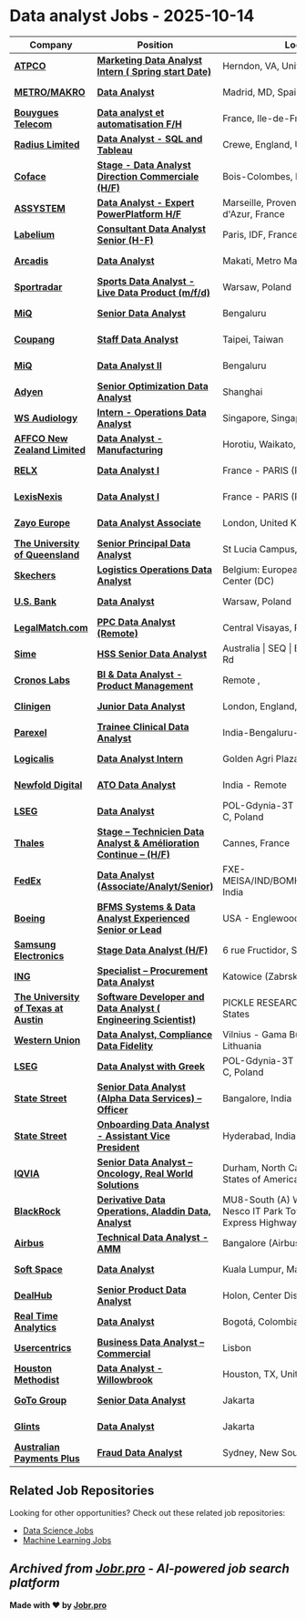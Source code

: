 # Data analyst Jobs - 2025-10-14

| Company | Position | Location | Type | Date |
| ------- | -------- | -------- | ---- | ------ |
| **[ATPCO](https://www.atpco.net)** | **[Marketing Data Analyst Intern ( Spring start Date)](https://jobr.pro/job/30133537/marketing-data-analyst-intern-spring-start-date?utm_source=github&utm_medium=repo&utm_campaign=github-data-analyst-jobs)** | Herndon, VA, United States | On Site | Oct 13 |
| **[METRO/MAKRO](https://www.metroag.de/)** | **[Data Analyst](https://jobr.pro/job/30133560/data-analyst?utm_source=github&utm_medium=repo&utm_campaign=github-data-analyst-jobs)** | Madrid, MD, Spain | On Site | Oct 13 |
| **[Bouygues Telecom](https://www.bouyguestelecom.fr/)** | **[Data analyst et automatisation F/H](https://jobr.pro/job/30124191/data-analyst-et-automatisation-fh?utm_source=github&utm_medium=repo&utm_campaign=github-data-analyst-jobs)** | France, Ile-de-France | On Site | Oct 13 |
| **[Radius Limited](https://www.radius.com/)** | **[Data Analyst - SQL and Tableau](https://jobr.pro/job/30133564/data-analyst-sql-and-tableau?utm_source=github&utm_medium=repo&utm_campaign=github-data-analyst-jobs)** | Crewe, England, United Kingdom | On Site | Oct 13 |
| **[Coface](https://www.coface.com)** | **[Stage - Data Analyst Direction Commerciale (H/F)](https://jobr.pro/job/30096081/stage-data-analyst-direction-commerciale-hf?utm_source=github&utm_medium=repo&utm_campaign=github-data-analyst-jobs)** | Bois-Colombes, IDF, France | On Site | Oct 13 |
| **[ASSYSTEM](https://www.assystem.com)** | **[Data Analyst - Expert PowerPlatform H/F](https://jobr.pro/job/30095949/data-analyst-expert-powerplatform-hf?utm_source=github&utm_medium=repo&utm_campaign=github-data-analyst-jobs)** | Marseille, Provence-Alpes-Côte d'Azur, France | On Site | Oct 13 |
| **[Labelium](https://www.labelium.com)** | **[Consultant Data Analyst Senior (H-F)](https://jobr.pro/job/30096096/consultant-data-analyst-senior-h-f?utm_source=github&utm_medium=repo&utm_campaign=github-data-analyst-jobs)** | Paris, IDF, France | On Site | Oct 13 |
| **[Arcadis](https://www.arcadis.com/)** | **[Data Analyst](https://jobr.pro/job/30094511/data-analyst?utm_source=github&utm_medium=repo&utm_campaign=github-data-analyst-jobs)** | Makati, Metro Manila, Philippines | On Site | Oct 13 |
| **[Sportradar](https://sportradar.com/)** | **[Sports Data Analyst - Live Data Product (m/f/d)](https://jobr.pro/job/30096121/sports-data-analyst-live-data-product-mfd?utm_source=github&utm_medium=repo&utm_campaign=github-data-analyst-jobs)** | Warsaw, Poland | On Site | Oct 13 |
| **[MiQ](https://www.wearemiq.com/)** | **[Senior Data Analyst](https://jobr.pro/job/30082608/senior-data-analyst?utm_source=github&utm_medium=repo&utm_campaign=github-data-analyst-jobs)** | Bengaluru | On Site | Oct 13 |
| **[Coupang](https://www.coupang.com/)** | **[Staff Data Analyst](https://jobr.pro/job/30082695/staff-data-analyst?utm_source=github&utm_medium=repo&utm_campaign=github-data-analyst-jobs)** | Taipei, Taiwan | On Site | Oct 13 |
| **[MiQ](https://www.wearemiq.com/)** | **[Data Analyst II](https://jobr.pro/job/30082606/data-analyst-ii?utm_source=github&utm_medium=repo&utm_campaign=github-data-analyst-jobs)** | Bengaluru | On Site | Oct 13 |
| **[Adyen](https://www.adyen.com/)** | **[Senior Optimization Data Analyst](https://jobr.pro/job/30077186/senior-optimization-data-analyst?utm_source=github&utm_medium=repo&utm_campaign=github-data-analyst-jobs)** | Shanghai | On Site | Oct 13 |
| **[WS Audiology](https://www.wsa.com)** | **[Intern - Operations Data Analyst](https://jobr.pro/job/30096012/intern-operations-data-analyst?utm_source=github&utm_medium=repo&utm_campaign=github-data-analyst-jobs)** | Singapore, Singapore | On Site | Oct 13 |
| **[AFFCO New Zealand Limited](https://www.affco.co.nz)** | **[Data Analyst - Manufacturing](https://jobr.pro/job/30082431/data-analyst-manufacturing?utm_source=github&utm_medium=repo&utm_campaign=github-data-analyst-jobs)** | Horotiu, Waikato, New Zealand | On Site | Oct 13 |
| **[RELX](https://www.relx.com/)** | **[Data Analyst I](https://jobr.pro/job/30090735/data-analyst-i?utm_source=github&utm_medium=repo&utm_campaign=github-data-analyst-jobs)** | France - PARIS (RUE DE JAVEL) | On Site | Oct 13 |
| **[LexisNexis](https://www.lexisnexis.com/)** | **[Data Analyst I](https://jobr.pro/job/30090642/data-analyst-i?utm_source=github&utm_medium=repo&utm_campaign=github-data-analyst-jobs)** | France - PARIS (RUE DE JAVEL) | On Site | Oct 13 |
| **[Zayo Europe](https://www.zayo.com/)** | **[Data Analyst Associate](https://jobr.pro/job/30088424/data-analyst-associate?utm_source=github&utm_medium=repo&utm_campaign=github-data-analyst-jobs)** | London, United Kingdom | On Site | Oct 13 |
| **[The University of Queensland](https://uq.edu.au/)** | **[Senior Principal Data Analyst](https://jobr.pro/job/30101800/senior-principal-data-analyst?utm_source=github&utm_medium=repo&utm_campaign=github-data-analyst-jobs)** | St Lucia Campus, Australia | On Site | Oct 13 |
| **[Skechers](https://about.skechers.com/)** | **[Logistics Operations Data Analyst](https://jobr.pro/job/30103517/logistics-operations-data-analyst?utm_source=github&utm_medium=repo&utm_campaign=github-data-analyst-jobs)** | Belgium: European Distribution Center (DC) | On Site | Oct 13 |
| **[U.S. Bank](https://www.usbank.com/)** | **[Data Analyst](https://jobr.pro/job/30097962/data-analyst?utm_source=github&utm_medium=repo&utm_campaign=github-data-analyst-jobs)** | Warsaw, Poland | On Site | Oct 13 |
| **[LegalMatch.com](https://legalmatch.com)** | **[PPC Data Analyst (Remote)](https://jobr.pro/job/30103705/ppc-data-analyst-remote?utm_source=github&utm_medium=repo&utm_campaign=github-data-analyst-jobs)** | Central Visayas, Philippines - Remote | Remote | Oct 13 |
| **[Sime](https://www.sime.com/)** | **[HSS Senior Data Analyst](https://jobr.pro/job/30087963/hss-senior-data-analyst?utm_source=github&utm_medium=repo&utm_campaign=github-data-analyst-jobs)** | Australia \| SEQ \| Brisbane - 98 Kerry Rd | On Site | Oct 13 |
| **[Cronos Labs](https://cronos.org/)** | **[BI & Data Analyst - Product Management](https://jobr.pro/job/30087713/bi-data-analyst-product-management?utm_source=github&utm_medium=repo&utm_campaign=github-data-analyst-jobs)** | Remote , | Remote | Oct 13 |
| **[Clinigen](https://www.clinigengroup.com/)** | **[Junior Data Analyst](https://jobr.pro/job/30094855/junior-data-analyst?utm_source=github&utm_medium=repo&utm_campaign=github-data-analyst-jobs)** | London, England, United Kingdom | On Site | Oct 13 |
| **[Parexel](https://www.parexel.com/)** | **[Trainee Clinical Data Analyst](https://jobr.pro/job/30117996/trainee-clinical-data-analyst?utm_source=github&utm_medium=repo&utm_campaign=github-data-analyst-jobs)** | India-Bengaluru-Remote | On Site | Oct 13 |
| **[Logicalis](https://www.logicalis.com/)** | **[Data Analyst Intern](https://jobr.pro/job/30123751/data-analyst-intern?utm_source=github&utm_medium=repo&utm_campaign=github-data-analyst-jobs)** | Golden Agri Plaza, SG, Singapore | On Site | Oct 13 |
| **[Newfold Digital](https://newfold.com/)** | **[ATO Data Analyst](https://jobr.pro/job/30119887/ato-data-analyst?utm_source=github&utm_medium=repo&utm_campaign=github-data-analyst-jobs)** | India - Remote | On Site | Oct 13 |
| **[LSEG](https://www.lseg.com/)** | **[Data Analyst](https://jobr.pro/job/30119584/data-analyst?utm_source=github&utm_medium=repo&utm_campaign=github-data-analyst-jobs)** | POL-Gdynia-3T Office Park, Tower C, Poland | On Site | Oct 13 |
| **[Thales](https://www.thalesgroup.com/)** | **[Stage – Technicien Data Analyst & Amélioration Continue – (H/F)](https://jobr.pro/job/30123526/stage-technicien-data-analyst-amelioration-continue-hf?utm_source=github&utm_medium=repo&utm_campaign=github-data-analyst-jobs)** | Cannes, France | On Site | Oct 13 |
| **[FedEx](https://www.fedex.com/)** | **[Data Analyst (Associate/Analyt/Senior)](https://jobr.pro/job/30106910/data-analyst-associateanalytsenior?utm_source=github&utm_medium=repo&utm_campaign=github-data-analyst-jobs)** | FXE-MEISA/IND/BOMHQ/BOMHQ/Mumbai, India | On Site | Oct 13 |
| **[Boeing](https://www.boeing.com/)** | **[BFMS Systems & Data Analyst Experienced Senior or Lead](https://jobr.pro/job/30132717/bfms-systems-data-analyst-experienced-senior-or-lead?utm_source=github&utm_medium=repo&utm_campaign=github-data-analyst-jobs)** | USA - Englewood, CO, United States | On Site | Oct 13 |
| **[Samsung Electronics](https://www.samsung.com/)** | **[Stage Data Analyst (H/F)](https://jobr.pro/job/30132517/stage-data-analyst-hf?utm_source=github&utm_medium=repo&utm_campaign=github-data-analyst-jobs)** | 6 rue Fructidor, Saint-Ouen, France | On Site | Oct 13 |
| **[ING](https://www.ing.com/)** | **[Specialist – Procurement Data Analyst](https://jobr.pro/job/30132177/specialist-procurement-data-analyst?utm_source=github&utm_medium=repo&utm_campaign=github-data-analyst-jobs)** | Katowice (Zabrska 19), Poland | On Site | Oct 13 |
| **[The University of Texas at Austin](https://www.utexas.edu/)** | **[Software Developer and Data Analyst ( Engineering Scientist)](https://jobr.pro/job/30131711/software-developer-and-data-analyst-engineering-scientist?utm_source=github&utm_medium=repo&utm_campaign=github-data-analyst-jobs)** | PICKLE RESEARCH CAMPUS, United States | On Site | Oct 13 |
| **[Western Union](https://www.westernunion.com/)** | **[Data Analyst, Compliance Data Fidelity](https://jobr.pro/job/30127459/data-analyst-compliance-data-fidelity?utm_source=github&utm_medium=repo&utm_campaign=github-data-analyst-jobs)** | Vilnius - Gama Business Center, Lithuania | On Site | Oct 13 |
| **[LSEG](https://www.lseg.com/)** | **[Data Analyst with Greek](https://jobr.pro/job/30119597/data-analyst-with-greek?utm_source=github&utm_medium=repo&utm_campaign=github-data-analyst-jobs)** | POL-Gdynia-3T Office Park, Tower C, Poland | On Site | Oct 13 |
| **[State Street](https://www.statestreet.com/)** | **[Senior Data Analyst (Alpha Data Services) – Officer](https://jobr.pro/job/30125049/senior-data-analyst-alpha-data-services-officer?utm_source=github&utm_medium=repo&utm_campaign=github-data-analyst-jobs)** | Bangalore, India | On Site | Oct 13 |
| **[State Street](https://www.statestreet.com/)** | **[Onboarding Data Analyst - Assistant Vice President](https://jobr.pro/job/30124993/onboarding-data-analyst-assistant-vice-president?utm_source=github&utm_medium=repo&utm_campaign=github-data-analyst-jobs)** | Hyderabad, India | On Site | Oct 13 |
| **[IQVIA](https://www.iqvia.com/)** | **[Senior Data Analyst – Oncology, Real World Solutions](https://jobr.pro/job/30133173/senior-data-analyst-oncology-real-world-solutions?utm_source=github&utm_medium=repo&utm_campaign=github-data-analyst-jobs)** | Durham, North Carolina, United States of America | On Site | Oct 13 |
| **[BlackRock](https://www.blackrock.com/)** | **[Derivative Data Operations, Aladdin Data, Analyst](https://jobr.pro/job/30132993/derivative-data-operations-aladdin-data-analyst?utm_source=github&utm_medium=repo&utm_campaign=github-data-analyst-jobs)** | MU8-South (A) Wing, 7-10 Floor, Nesco IT Park Tower 4, Western Express Highway, Mumbai, India | On Site | Oct 13 |
| **[Airbus](https://www.airbus.com/)** | **[Technical Data Analyst - AMM](https://jobr.pro/job/30134595/technical-data-analyst-amm?utm_source=github&utm_medium=repo&utm_campaign=github-data-analyst-jobs)** | Bangalore (Airbus), India | On Site | Oct 13 |
| **[Soft Space](https://www.softspace.com.my/)** | **[Data Analyst](https://jobr.pro/job/30109509/data-analyst?utm_source=github&utm_medium=repo&utm_campaign=github-data-analyst-jobs)** | Kuala Lumpur, Malaysia | On Site | Oct 12 |
| **[DealHub](https://dealhub.io/)** | **[Senior Product Data Analyst](https://jobr.pro/job/30106878/senior-product-data-analyst?utm_source=github&utm_medium=repo&utm_campaign=github-data-analyst-jobs)** | Holon, Center District, IL | On Site | Oct 12 |
| **[Real Time Analytics](https://realtimeanalyticsus.com/)** | **[Data Analyst](https://jobr.pro/job/30093454/data-analyst?utm_source=github&utm_medium=repo&utm_campaign=github-data-analyst-jobs)** | Bogotá, Colombia | On Site | Oct 12 |
| **[Usercentrics](https://usercentrics.com/)** | **[Business Data Analyst – Commercial](https://jobr.pro/job/30087904/business-data-analyst-commercial?utm_source=github&utm_medium=repo&utm_campaign=github-data-analyst-jobs)** | Lisbon | On Site | Oct 12 |
| **[Houston Methodist](https://www.houstonmethodist.org/)** | **[Data Analyst - Willowbrook](https://jobr.pro/job/30085687/data-analyst-willowbrook?utm_source=github&utm_medium=repo&utm_campaign=github-data-analyst-jobs)** | Houston, TX, United States | On Site | Oct 12 |
| **[GoTo Group](https://www.gotocompany.com/)** | **[Senior Data Analyst](https://jobr.pro/job/30077735/senior-data-analyst?utm_source=github&utm_medium=repo&utm_campaign=github-data-analyst-jobs)** | Jakarta | On Site | Oct 12 |
| **[Glints](https://glints.com/)** | **[Data Analyst](https://jobr.pro/job/30077569/data-analyst?utm_source=github&utm_medium=repo&utm_campaign=github-data-analyst-jobs)** | Jakarta | On Site | Oct 12 |
| **[Australian Payments Plus](https://www.auspayplus.com.au/)** | **[Fraud Data Analyst](https://jobr.pro/job/30092347/fraud-data-analyst?utm_source=github&utm_medium=repo&utm_campaign=github-data-analyst-jobs)** | Sydney, New South Wales, Australia | On Site | Oct 12 |

## Related Job Repositories

Looking for other opportunities? Check out these related job repositories:

- [Data Science Jobs](https://github.com/jobs-jobr-pro/Data-Science-Jobs)
- [Machine Learning Jobs](https://github.com/jobs-jobr-pro/Machine-Learning-Jobs)



*Archived from [Jobr.pro](https://jobr.pro?utm_source=github&utm_medium=repo&utm_campaign=github-data-analyst-jobs) - AI-powered job search platform*
---

**Made with ❤️ by [Jobr.pro](https://jobr.pro?utm_source=github&utm_medium=repo&utm_campaign=github-data-analyst-jobs)**